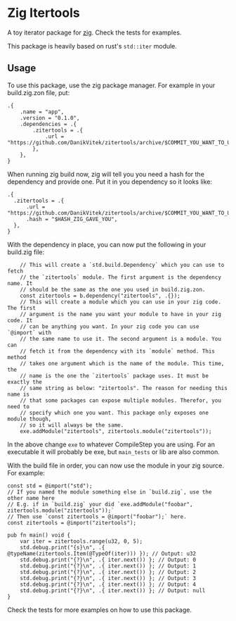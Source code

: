 # Zig Itertools

A toy iterator package for [zig](ziglang.org). Check the tests for examples.

This package is heavily based on rust's `std::iter` module.

## Usage

To use this package, use the zig package manager. For example in your build.zig.zon file, put:

```zig
.{
    .name = "app",
    .version = "0.1.0",
    .dependencies = .{
        .zitertools = .{
            .url = "https://github.com/DanikVitek/zitertools/archive/$COMMIT_YOU_WANT_TO_USE.tar.gz",
        },
    },
}
```

When running zig build now, zig will tell you you need a hash for the dependency and provide one.
Put it in you dependency so it looks like:

```zig
.{
  .zitertools = .{
      .url = "https://github.com/DanikVitek/zitertools/archive/$COMMIT_YOU_WANT_TO_USE.tar.gz",
      .hash = "$HASH_ZIG_GAVE_YOU",
  },
}
```

With the dependency in place, you can now put the following in your build.zig file:

```zig
    // This will create a `std.build.Dependency` which you can use to fetch
    // the `zitertools` module. The first argument is the dependency name. It
    // should be the same as the one you used in build.zig.zon.
    const zitertools = b.dependency("zitertools", .{});
    // This will create a module which you can use in your zig code. The first
    // argument is the name you want your module to have in your zig code. It
    // can be anything you want. In your zig code you can use `@import` with
    // the same name to use it. The second argument is a module. You can
    // fetch it from the dependency with its `module` method. This method
    // takes one argument which is the name of the module. This time, the
    // name is the one the `zitertools` package uses. It must be exactly the
    // same string as below: "zitertools". The reason for needing this name is
    // that some packages can expose multiple modules. Therefor, you need to
    // specify which one you want. This package only exposes one module though,
    // so it will always be the same.
    exe.addModule("zitertools", zitertools.module("zitertools"));
```

In the above change `exe` to whatever CompileStep you are using. For an executable it will
probably be exe, but `main_tests` or lib are also common.

With the build file in order, you can now use the module in your zig source. For example:

```zig
const std = @import("std");
// If you named the module something else in `build.zig`, use the other name here
// E.g. if in `build.zig` your did `exe.addModule("foobar", zitertools.module("zitertools"));`
// Then use `const zitertools = @import("foobar");` here.
const zitertools = @import("zitertools");

pub fn main() void {
    var iter = zitertools.range(u32, 0, 5);
    std.debug.print("{s}\n", .{ @typeName(zitertools.Item(@TypeOf(iter))) }); // Output: u32
    std.debug.print("{?}\n", .{ iter.next()) }; // Output: 0
    std.debug.print("{?}\n", .{ iter.next()) }; // Output: 1
    std.debug.print("{?}\n", .{ iter.next()) }; // Output: 2
    std.debug.print("{?}\n", .{ iter.next()) }; // Output: 3
    std.debug.print("{?}\n", .{ iter.next()) }; // Output: 4
    std.debug.print("{?}\n", .{ iter.next()) }; // Output: null
}
```

Check the tests for more examples on how to use this package.
